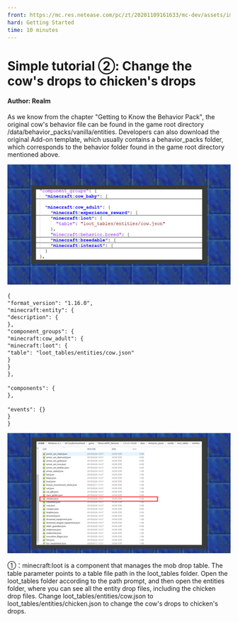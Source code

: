 ```yaml
--- 
front: https://mc.res.netease.com/pc/zt/20201109161633/mc-dev/assets/img/8_1.325675fb.png 
hard: Getting Started 
time: 10 minutes 
--- 
```

# Simple tutorial ②: Change the cow's drops to chicken's drops 

#### Author: Realm 

As we know from the chapter "Getting to Know the Behavior Pack", the original cow's behavior file can be found in the game root directory /data/behavior_packs/vanilla/entities. Developers can also download the original Add-on template, which usually contains a behavior_packs folder, which corresponds to the behavior folder found in the game root directory mentioned above. 

![](./images/8_1.png) 

``` 
{ 
"format_version": "1.16.0", 
"minecraft:entity": { 
"description": { 
}, 
"component_groups": { 
"minecraft:cow_adult": { 
"minecraft:loot": { 
"table": "loot_tables/entities/cow.json" 
} 
} 
}, 

"components": { 
}, 

"events": {} 
} 
} 
``` 

![](./images/8_2.png) 

①：minecraft:loot is a component that manages the mob drop table. The table parameter points to a table file path in the loot_tables folder. Open the loot_tables folder according to the path prompt, and then open the entities folder, where you can see all the entity drop files, including the chicken drop files. Change loot_tables/entities/cow.json to loot_tables/entities/chicken.json to change the cow's drops to chicken's drops.